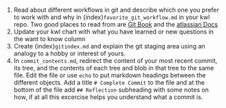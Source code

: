 1. Read about different workflows in git and describe which one you prefer to work with and why in {index}`favorite_git_workflow.md` in your kwl repo. Two good places to read from are [Git Book](https://git-scm.com/book/en/v2/Distributed-Git-Distributed-Workflows#ch05-distributed-git) and the [atlassian Docs](https://www.atlassian.com/git/tutorials/comparing-workflows)
2. Update your kwl chart with what you have learned or new questions in the want to know column
3. Create {index}`gitindex.md` and explain the git staging area using an analogy to a hobby or interest of yours. 
4. In `commit_contents.md`, redirect the content of your most recent commit, its tree, and the  contents of each tree and blob in that tree to the same file. Edit the file or use `echo` to put markdown headings between the different objects. Add a title `# Complete Commit` to the file and at the bottom of the file add `## Reflection` subheading with some notes on how, if at all this excercise helps you understand what a commit is.